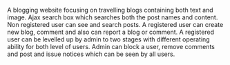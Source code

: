 A blogging website focusing on travelling blogs containing both text and image. Ajax search box which searches both the post names and content. Non registered user can see and search posts. A registered user can create new blog, comment and also can report a blog or comment. A registered user can be levelled up by admin to two stages with different operating ability for both level of users. Admin can block a user, remove comments and post and issue notices which can be seen by all users.
